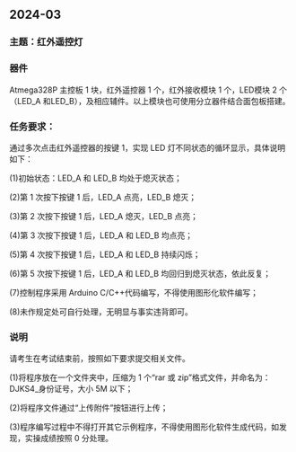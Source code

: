 ## 2024-03

### 主题：红外遥控灯

### 器件

Atmega328P 主控板 1 块，红外遥控器 1 个，红外接收模块 1 个，LED模块 2 个（LED_A 和LED_B），及相应辅件。以上模块也可使用分立器件结合面包板搭建。

### 任务要求：

通过多次点击红外遥控器的按键 1，实现 LED 灯不同状态的循环显示，具体说明如下：

(1)初始状态：LED_A 和 LED_B 均处于熄灭状态；

(2)第 1 次按下按键 1 后，LED_A 点亮，LED_B 熄灭；

(3)第 2 次按下按键 1 后，LED_A 熄灭，LED_B 点亮；

(4)第 3 次按下按键 1 后，LED_A 和 LED_B 均点亮；

(5)第 4 次按下按键 1 后，LED_A 和 LED_B 持续闪烁；

(6)第 5 次按下按键 1 后，LED_A 和 LED_B 均回归到熄灭状态，依此反复；

(7)控制程序采用 Arduino C/C++代码编写，不得使用图形化软件编写；

(8)未作规定处可自行处理，无明显与事实违背即可。

### 说明

请考生在考试结束前，按照如下要求提交相关文件。

(1)将程序放在一个文件夹中，压缩为 1 个“rar 或 zip”格式文件，并命名为：DJKS4_身份证号，大小 5M 以下；

(2)将程序文件通过“上传附件”按钮进行上传；

(3)程序编写过程中不得打开其它示例程序，不得使用图形化软件生成代码，如发现，实操成绩按照 0 分处理。

